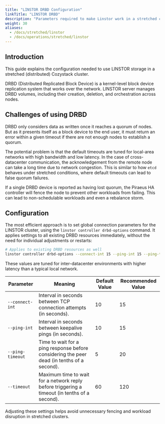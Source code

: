 ```yaml
---
title: "LINSTOR DRBD Configuration"
linkTitle: "LINSTOR DRBD"
description: "Parameters required to make Linstor work in a stretched cluster"
weight: 30
aliases:
  - /docs/stretched/linstor
  - /docs/operations/stretched/linstor
---
```


## Introduction

This guide explains the configuration needed to use LINSTOR storage in a stretched (distributed) Cozystack cluster.

DRBD (Distributed Replicated Block Device) is a kernel-level block device replication system that works over the network.
LINSTOR server manages DRBD volumes, including their creation, deletion, and orchestration across nodes.

## Challenges of using DRBD

DRBD only considers data as written once it reaches a quorum of nodes.
But as it presents itself as a block device to the end user, it must return an error within a given timeout if there are not enough nodes to establish a quorum.

The potential problem is that the default timeouts are tuned for local-area networks with high bandwidth and low latency.
In the case of cross-datacenter communication, the acknowledgement from the remote node can take a long time due to network congestion.
This is similar to how `etcd` behaves under stretched conditions, where default timeouts can lead to false quorum failures.

If a single DRBD device is reported as having lost quorum, the Piraeus HA controller will fence the node to prevent other workloads from failing.
This can lead to non-schedulable workloads and even a rebalance storm.

## Configuration

The most efficient approach is to set global connection parameters for the LINSTOR cluster,
using the `linstor controller drbd-options` command.
It applies settings to all existing DRBD resources immediately, without the need for individual adjustments or restarts:

```bash
# Applies to existing DRBD resources as well
linstor controller drbd-options --connect-int 15 --ping-int 15 --ping-timeout 20 --timeout 120
```

These values are tuned for inter-datacenter environments with higher latency than a typical local network.

| Parameter        | Meaning                                                                                       | Default Value | Recommended Value |
|------------------|-----------------------------------------------------------------------------------------------|---------------|-------------------|
| `--connect-int`  | Interval in seconds between TCP connection attempts (in seconds).                             | 10            | 15                |
| `--ping-int`     | Interval in seconds between keepalive pings (in seconds).                                     | 10            | 15                |
| `--ping-timeout` | Time to wait for a ping response before considering the peer dead (in tenths of a second).    | 5             | 20                |
| `--timeout`      | Maximum time to wait for a network reply before triggering a timeout (in tenths of a second). | 60            | 120               |

Adjusting these settings helps avoid unnecessary fencing and workload disruption in stretched clusters.
